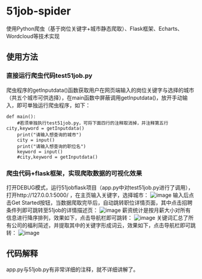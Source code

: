 # 51job-spider
使用Python爬虫（基于岗位关键字+城市静态爬取）、Flask框架、Echarts、Wordcloud等技术实现


## 使用方法

### 直接运行爬虫代码test51job.py
爬虫程序的getInputdata()函数获取用户在网页端输入的岗位关键字与选择的城市（共五个城市可供选择），在main函数中屏蔽调用getInputdata()，放开手动输入，即可单独运行爬虫程序，如下：
```
def main():
    #若须单独执行test51job.py，可将下面四行的注释取消掉，并注释第五行city,keyword = getInputdata()
    print("请输入想查询的城市")
    city = input()
    print("请输入想查询的职位名")
    keyword = input()
    #city,keyword = getInputdata()
```
### 爬虫代码+flask框架，实现爬取数据的可视化效果
打开DEBUG模式，运行51jobflask项目（app.py中对test51job.py进行了调用），打开http://127.0.0.1:5000/ ，在主页输入关键字，选择城市：
![image](https://github.com/tansimin-crypto/51job-/blob/master/static/pic/search.jpg)
输入后点击Get Started按钮，当数据爬取完毕后，自动跳转职位详情页面，其中点击招聘条件列即可跳转至51job的详情描述页：
![image](https://github.com/tansimin-crypto/51job-/blob/master/static/pic/positions.jpg)
薪资统计是按月薪大小对所有信息进行降序排列，效果如下，点击导航栏即可跳转：
![image](https://github.com/tansimin-crypto/51job-/blob/master/static/pic/salary.png)
关键词汇总了所有公司的福利简述，并提取其中的关键字形成词云，效果如下，点击导航栏即可跳转：
![image](https://github.com/tansimin-crypto/51job-/blob/master/static/pic/companysalary.jpg)

## 代码解释

app.py与51job.py有非常详细的注释，就不详细讲解了。





